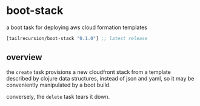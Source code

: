 # boot-stack

a boot task for deploying aws cloud formation templates

[](dependency)
```clojure
[tailrecursion/boot-stack "0.1.0"] ;; latest release
```
[](/dependency)

## overview

the `create` task provisions a new cloudfront stack from a template described
by clojure data structures, instead of json and yaml, so it may be conveniently
manipulated by a boot build.

conversely, the `delete` task tears it down.
